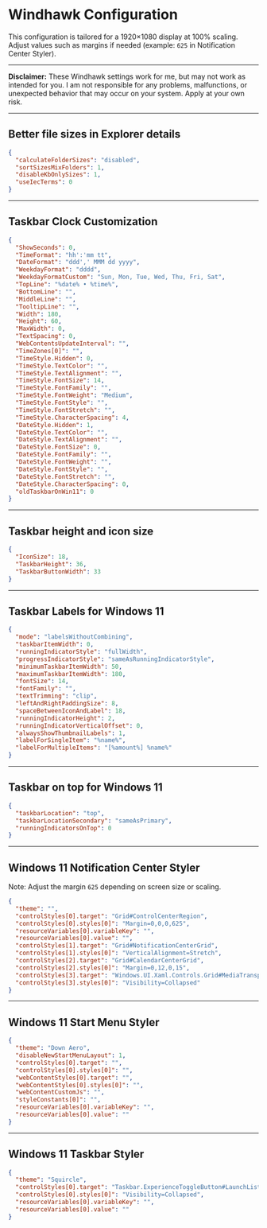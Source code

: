 # Windhawk Configuration

This configuration is tailored for a 1920×1080 display at 100% scaling.  
Adjust values such as margins if needed (example: `625` in Notification Center Styler).  

---

**Disclaimer:**
These Windhawk settings work for me, but may not work as intended for you. I am not responsible for any problems, malfunctions, or unexpected behavior that may occur on your system.
Apply at your own risk.  

---

## Better file sizes in Explorer details

```json
{
  "calculateFolderSizes": "disabled",
  "sortSizesMixFolders": 1,
  "disableKbOnlySizes": 1,
  "useIecTerms": 0
}
```

---

## Taskbar Clock Customization

```json
{
  "ShowSeconds": 0,
  "TimeFormat": "hh':'mm tt",
  "DateFormat": "ddd',' MMM dd yyyy",
  "WeekdayFormat": "dddd",
  "WeekdayFormatCustom": "Sun, Mon, Tue, Wed, Thu, Fri, Sat",
  "TopLine": "%date% • %time%",
  "BottomLine": "",
  "MiddleLine": "",
  "TooltipLine": "",
  "Width": 180,
  "Height": 60,
  "MaxWidth": 0,
  "TextSpacing": 0,
  "WebContentsUpdateInterval": "",
  "TimeZones[0]": "",
  "TimeStyle.Hidden": 0,
  "TimeStyle.TextColor": "",
  "TimeStyle.TextAlignment": "",
  "TimeStyle.FontSize": 14,
  "TimeStyle.FontFamily": "",
  "TimeStyle.FontWeight": "Medium",
  "TimeStyle.FontStyle": "",
  "TimeStyle.FontStretch": "",
  "TimeStyle.CharacterSpacing": 4,
  "DateStyle.Hidden": 1,
  "DateStyle.TextColor": "",
  "DateStyle.TextAlignment": "",
  "DateStyle.FontSize": 0,
  "DateStyle.FontFamily": "",
  "DateStyle.FontWeight": "",
  "DateStyle.FontStyle": "",
  "DateStyle.FontStretch": "",
  "DateStyle.CharacterSpacing": 0,
  "oldTaskbarOnWin11": 0
}
```

---

## Taskbar height and icon size

```json
{
  "IconSize": 18,
  "TaskbarHeight": 36,
  "TaskbarButtonWidth": 33
}
```

---

## Taskbar Labels for Windows 11

```json
{
  "mode": "labelsWithoutCombining",
  "taskbarItemWidth": 0,
  "runningIndicatorStyle": "fullWidth",
  "progressIndicatorStyle": "sameAsRunningIndicatorStyle",
  "minimumTaskbarItemWidth": 50,
  "maximumTaskbarItemWidth": 180,
  "fontSize": 14,
  "fontFamily": "",
  "textTrimming": "clip",
  "leftAndRightPaddingSize": 8,
  "spaceBetweenIconAndLabel": 18,
  "runningIndicatorHeight": 2,
  "runningIndicatorVerticalOffset": 0,
  "alwaysShowThumbnailLabels": 1,
  "labelForSingleItem": "%name%",
  "labelForMultipleItems": "[%amount%] %name%"
}
```

---

## Taskbar on top for Windows 11

```json
{
  "taskbarLocation": "top",
  "taskbarLocationSecondary": "sameAsPrimary",
  "runningIndicatorsOnTop": 0
}
```

---

## Windows 11 Notification Center Styler

Note: Adjust the margin `625` depending on screen size or scaling.

```json
{
  "theme": "",
  "controlStyles[0].target": "Grid#ControlCenterRegion",
  "controlStyles[0].styles[0]": "Margin=0,0,0,625",
  "resourceVariables[0].variableKey": "",
  "resourceVariables[0].value": "",
  "controlStyles[1].target": "Grid#NotificationCenterGrid",
  "controlStyles[1].styles[0]": "VerticalAlignment=Stretch",
  "controlStyles[2].target": "Grid#CalendarCenterGrid",
  "controlStyles[2].styles[0]": "Margin=0,12,0,15",
  "controlStyles[3].target": "Windows.UI.Xaml.Controls.Grid#MediaTransportControlsRegion",
  "controlStyles[3].styles[0]": "Visibility=Collapsed"
}
```

---

## Windows 11 Start Menu Styler

```json
{
  "theme": "Down Aero",
  "disableNewStartMenuLayout": 1,
  "controlStyles[0].target": "",
  "controlStyles[0].styles[0]": "",
  "webContentStyles[0].target": "",
  "webContentStyles[0].styles[0]": "",
  "webContentCustomJs": "",
  "styleConstants[0]": "",
  "resourceVariables[0].variableKey": "",
  "resourceVariables[0].value": ""
}
```

---

## Windows 11 Taskbar Styler

```json
{
  "theme": "Squircle",
  "controlStyles[0].target": "Taskbar.ExperienceToggleButton#LaunchListButton[AutomationProperties.AutomationId=StartButton]",
  "controlStyles[0].styles[0]": "Visibility=Collapsed",
  "resourceVariables[0].variableKey": "",
  "resourceVariables[0].value": ""
}
```
